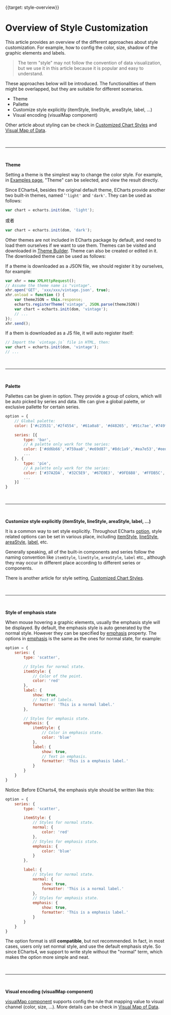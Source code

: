 {{target: style-overview}}

# Overview of Style Customization

This article provides an overview of the different approaches about style customization. For example, how to config the color, size, shadow of the graphic elements and labels.

> The term "style" may not follow the convention of data visualization, but we use it in this article because it is popular and easy to understand.

These approaches below will be introduced. The functionalities of them might be overlapped, but they are suitable for different scenarios.

+ Theme
+ Pallette
+ Customize style explicitly (itemStyle, lineStyle, areaStyle, label, ...)
+ Visual encoding (visualMap component)

Other article about styling can be check in [Customized Chart Styles](~Customized%20Chart%20Styles) and [Visual Map of Data](~Visual%20Map%20of%20Data).


<br>

---

<br>

**Theme**

Setting a theme is the simplest way to change the color style. For example, in [Examples page](${websitePath}/examples), "Theme" can be selected, and view the result directly.

Since ECharts4, besides the original default theme, ECharts provide another two built-in themes, named '`'light'` and `'dark'`. They can be used as follows:

```js
var chart = echarts.init(dom, 'light');
```

或者

```js
var chart = echarts.init(dom, 'dark');
```

Other themes are not included in ECharts package by default, and need to load them ourselves if we want to use them. Themes can be visited and downloaded in [Theme Builder](http://echarts.baidu.com/theme-builder/). Theme can also be created or edited in it. The downloaded theme can be used as follows:

If a theme is downloaded as a JSON file, we should register it by ourselves, for example:
```js
var xhr = new XMLHttpRequest();
// Assume the theme name is "vintage".
xhr.open('GET', 'xxx/xxx/vintage.json', true);
xhr.onload = function () {
    var themeJSON = this.response;
    echarts.registerTheme('vintage', JSON.parse(themeJSON))
    var chart = echarts.init(dom, 'vintage');
    // ...
});
xhr.send();
```

If a them is downloaded as a JS file, it will auto register itself:
```js
// Import the `vintage.js` file in HTML, then:
var chart = echarts.init(dom, 'vintage');
// ...
```

<br>

---

<br>

**Palette**

Pallettes can be given in option. They provide a group of colors, which will be auto picked by series and data. We can give a global palette, or exclusive pallette for certain series.

```js
option = {
    // Global palette:
    color: ['#c23531','#2f4554', '#61a0a8', '#d48265', '#91c7ae','#749f83',  '#ca8622', '#bda29a','#6e7074', '#546570', '#c4ccd3'],

    series: [{
        type: 'bar',
        // A palette only work for the series:
        color: ['#dd6b66','#759aa0','#e69d87','#8dc1a9','#ea7e53','#eedd78','#73a373','#73b9bc','#7289ab', '#91ca8c','#f49f42'],
        ...
    }, {
        type: 'pie',
        // A palette only work for the series:
        color: ['#37A2DA', '#32C5E9', '#67E0E3', '#9FE6B8', '#FFDB5C','#ff9f7f', '#fb7293', '#E062AE', '#E690D1', '#e7bcf3', '#9d96f5', '#8378EA', '#96BFFF'],
        ...
    }]
}
```


<br>

---

<br>

**Customize style explicitly (itemStyle, lineStyle, areaStyle, label, ...)**

It is a common way to set style explicitly. Throughout ECharts [option](option.html), style related options can be set in various place, including [itemStyle](option.html#series.itemStyle), [lineStyle](option.html#series-line.lineStyle), [areaStyle](option.html#series-line.areaStyle), [label](option.html#series.label), etc.

Generally speaking, all of the built-in components and series follow the naming convention like `itemStyle`, `lineStyle`, `areaStyle`, `label` etc., although they may occur in different place according to different series or components.

There is another article for style setting, [Customized Chart Styles](~Customized%20Chart%20Styles).



<br>

---

<br>

**Style of emphasis state**

When mouse hovering a graphic elements, usually the emphasis style will be displayed. By default, the emphasis style is auto generated by the normal style. However they can be specified by [emphasis](option.html#series-scatter.emphasis) property. The options in [emphasis](option.html#series-scatter.emphasis) is the same as the ones for normal state, for example:

```js
option = {
    series: {
        type: 'scatter',

        // Styles for normal state.
        itemStyle: {
            // Color of the point.
            color: 'red'
        },
        label: {
            show: true,
            // Text of labels.
            formatter: 'This is a normal label.'
        },

        // Styles for emphasis state.
        emphasis: {
            itemStyle: {
                // Color in emphasis state.
                color: 'blue'
            },
            label: {
                show: true,
                // Text in emphasis.
                formatter: 'This is a emphasis label.'
            }
        }
    }
}
```

Notice: Before ECharts4, the emphasis style should be written like this:

```js
option = {
    series: {
        type: 'scatter',

        itemStyle: {
            // Styles for normal state.
            normal: {
                color: 'red'
            },
            // Styles for emphasis state.
            emphasis: {
                color: 'blue'
            }
        },

        label: {
            // Styles for normal state.
            normal: {
                show: true,
                formatter: 'This is a normal label.'
            },
            // Styles for emphasis state.
            emphasis: {
                show: true,
                formatter: 'This is a emphasis label.'
            }
        }
    }
}
```

The option format is still **compatible**, but not recommended. In fact, in most cases, users only set normal style, and use the default emphasis style. So since ECharts4, we support to write style without the "normal" term, which makes the option more simple and neat.


<br>

---

<br>

**Visual encoding (visualMap component)**

[visualMap component](option.html#visualMap) supports config the rule that mapping value to visual channel (color, size, ...). More details can be check in [Visual Map of Data](~Visual%20Map%20of%20Data).

